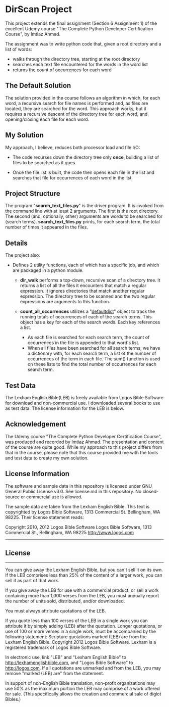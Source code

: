 # DirScan Project

This project extends the final assignment (Section 6 Assignment 1) of the excellent Udemy course "The Complete Python Developer Certification Course", by Imtiaz Ahmad.

The assignment was to write python code that, given a root directory and a list of words:

* walks through the directory tree, starting at the root directory
* searches each text file encountered for the words in the word list
* returns the count of occurrences for each word

## The Default Solution

The solution provided in the course follows an algorithm in which, for each word, a recursive search for file names is performed and, as files are located, they are searched for the word. This approach works, but it requires a recursive descent of the directory tree for each word, and opening/closing each file for each word.

## My Solution

My approach, I believe, reduces both processor load and file I/O:

* The code recurses down the directory tree only **once**, building a list of files to be searched as it goes.

* Once the file list is built, the code then opens each file in the list and searches that file for occurrences of each word in the list.

## Project Structure

The program "**search_text_files.py**" is the driver program.  It is invoked from the command line with at least 2 arguments.  The first is the root directory.  The second (and, optionally, other) arguments are words to be searched for (search terms).  **search_text_files.py** prints, for each search term, the total number of times it appeared in the files.

## Details

The project also:

* Defines 2 utility functions, each of which has a specific job, and which are packaged in a python module.
  
  * **dir_walk** performs a top-down, recursive scan of a directory tree. It returns a list of all the files it encounters that match a regular expression.  It ignores directories that match another regular expression.  The directory tree to be scanned and the two regular expressions are arguments to this function.  

  * **count_all_occurrences** utilizes a "[defaultdict](https://docs.python.org/3/library/collections.html#collections.defaultdict)" object to track the running totals of occurrences of each of the search terms.  This object has a key for each of the search words.  Each key references a list.  
    * As each file is searched for each search term, the count of occurrences in the file is appended to that word's list.  
    * When all files have been searched for all search terms, we have a dictionary with, for each search term, a list of the number of occurrences of the term in each file.  The sum() function is used on these lists to find the total number of occurrences for each search term.

## Test Data

The Lexham English Bible(LEB) is freely available from Logos Bible Software for download and non-commercial use.  I downloaded several books to use as test data.  The license information for the LEB is below.

## Acknowledgement

The Udemy course "The Complete Python Developer Certification Course", was produced and recorded by Imtiaz Ahmad.  The presentation and content of the course are quite good.  While my approach to this project differs from that in the course, please note that this course provided me with the tools and test data to create my own solution.

## License Information

The software and sample data in this repository is licensed under GNU General Public License v3.0. See license.md in this repository. No closed-source or commercial use is allowed.

The sample data are taken from the Lexham English Bible. This text is copyrighted by Logos Bible Software, 1313 Commercial St. Bellingham, WA 98225.  Their license statement reads:

Copyright 2010, 2012 Logos Bible Software
Logos Bible Software, 1313 Commercial St., Bellingham, WA 98225
<http://www.logos.com>

----------------------------------------------------------------------------------------------

## License

----------------------------------------------------------------------------------------------

You can give away the Lexham English Bible, but you can't sell it on its own. If the LEB comprises less than 25% of the content of a larger work, you can sell it as part of that work.

If you give away the LEB for use with a commercial product, or sell a work containing more than 1,000 verses from the LEB, you must annually report the number of units sold, distributed, and/or downloaded.

You must always attribute quotations of the LEB.

If you quote less than 100 verses of the LEB in a single work you can attribute it by simply adding (LEB) after the quotation. Longer quotations, or use of 100 or more verses in a single work, must be accompanied by the following statement:
Scripture quotations marked (LEB) are from the Lexham English Bible. Copyright 2012 Logos Bible Software. Lexham is a registered trademark of Logos Bible Software.

In electronic use, link "LEB" and "Lexham English Bible" to <http://lexhamenglishbible.com>, and "Logos Bible Software" to <http://logos.com>. If all quotations are unmarked and from the LEB, you may remove "marked (LEB) are" from the statement.

In support of non-English Bible translation, non-profit organizations may use 50% as the maximum portion the LEB may comprise of a work offered for sale. (This specifically allows the creation and commercial sale of diglot Bibles.)
